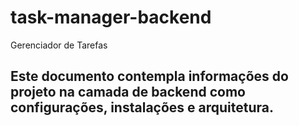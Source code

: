 # task-manager-backend
Gerenciador de Tarefas

## Este documento contempla informações do projeto na camada de backend como configurações, instalações e  arquitetura.
